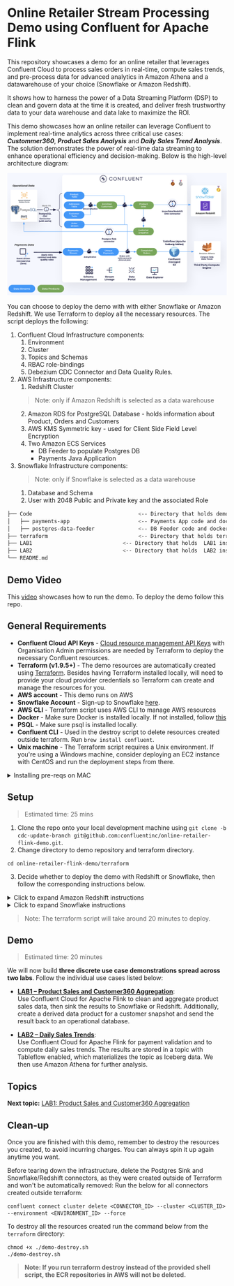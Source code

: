 #  Online Retailer Stream Processing Demo using Confluent for Apache Flink

This repository showcases a demo for an online retailer that leverages Confluent Cloud to process sales orders in real-time, compute sales trends, and pre-process data for advanced analytics in Amazon Athena and a datawarehouse of your choice (Snowflake or Amazon Redshift).

It shows how to harness the power of a Data Streaming Platform (DSP) to clean and govern data at the time it is created, and deliver fresh trustworthy data to your data warehouse and data lake to maximize the ROI.

This demo showcases how an online retailer can leverage Confluent to implement real-time analytics across three critical use cases: ***Custommer360***, ***Product Sales Analysis*** and ***Daily Sales Trend Analysis***. The solution demonstrates the power of real-time data streaming to enhance operational efficiency and decision-making. Below is the high-level architecture diagram:

![Architecture](./assets/HLD.png)

You can choose to deploy the demo with with either Snowflake or Amazon Redshift. We use Terraform to deploy all the necessary resources. The script deploys the following:

1. Confluent Cloud Infrastructure components:
   1. Environment
   2. Cluster
   3. Topics and Schemas
   4. RBAC role-bindings
   5. Debezium CDC Connector and Data Quality Rules.
2. AWS Infrastructure components:
   1. Redshift Cluster
   > Note: only if Amazon Redshift is selected as a data warehouse
   2. Amazon RDS for PostgreSQL Database - holds information about Product, Orders and Customers
   3. AWS KMS Symmetric key - used for Client Side Field Level Encryption
   4. Two Amazon ECS Services
      * DB Feeder to populate Postgres DB
      * Payments Java Application
3. Snowflake Infrastructure components:
   > Note: only if Snowflake is selected as a data warehouse
   1. Database and Schema
   2. User with 2048 Public and Private key and the associated Role

```bash
├── Code                                  <-- Directory that holds demo code and dockerfile
│   ├── payments-app                      <-- Payments App code and dockerfile
│   ├── postgres-data-feeder              <-- DB Feeder code and dockerfile
├── terraform                             <-- Directory that holds terraform scripts
├── LAB1                             <-- Directory that holds  LAB1 instructions and screenshots
├── LAB2                             <-- Directory that holds  LAB2 instructions and screenshots
└── README.md
```

## Demo Video

This [video](https://www.confluent.io/resources/demo/shift-left-dsp-demo/) showcases how to run the demo. To deploy the demo follow this repo.


## General Requirements

* **Confluent Cloud API Keys** - [Cloud resource management API Keys](https://docs.confluent.io/cloud/current/security/authenticate/workload-identities/service-accounts/api-keys/overview.html#resource-scopes) with Organisation Admin permissions are needed by Terraform to deploy the necessary Confluent resources.
* **Terraform (v1.9.5+)** - The demo resources are automatically created using [Terraform](https://www.terraform.io). Besides having Terraform installed locally, will need to provide your cloud provider credentials so Terraform can create and manage the resources for you.
* **AWS account** - This demo runs on AWS
* **Snowflake Account** -  Sign-up to Snowflake [here](https://signup.snowflake.com/).
* **AWS CLI** - Terraform script uses AWS CLI to manage AWS resources
* **Docker** - Make sure Docker is installed locally. If not installed, follow [this](https://docs.docker.com/desktop/)
* **PSQL** - Make sure psql is installed locally.
* **Confluent CLI** - Used in the destroy script to delete resources created outside terraform. Run `brew install confluent`.
* **Unix machine** - The Terraform script requires a Unix environment. If you're using a Windows machine, consider deploying an EC2 instance with CentOS and run the deployment steps from there.

<details>
<summary>Installing pre-reqs on MAC</summary>
Run the following to install local dependencies on your laptop.

```
brew install git terraform awscli confluent-cli postgresql docker
```

Configure AWS CLI

```
aws configure
```

</details>

## Setup

> Estimated time: 25 mins

1. Clone the repo onto your local development machine using `git clone -b cdc-update-branch git@github.com:confluentinc/online-retailer-flink-demo.git`.
2. Change directory to demo repository and terraform directory.

```
cd online-retailer-flink-demo/terraform

```
3. Decide whether to deploy the demo with Redshift or Snowflake, then follow the corresponding instructions below.
   

<details>
<summary>Click to expand Amazon Redshift instructions</summary>

4. Update the ```terraform.tfvars``` file by setting the ```data_warehouse``` variable to ```"redshift"```. Remove any Snowflake-related variables from the file.
   >Note: The ```data_warehouse``` variable only accepts one of two values: ```"redshift"``` or ```"snowflake"```.
   
5. Run the following script to provision demo infrastructure

```
chmod +x ./demo-provision.sh
./demo-provision.sh
```

</details>

<details>
<summary>Click to expand Snowflake instructions</summary>

4. Update the ```terraform.tfvars``` file by setting:
   1. The ```data_warehouse``` variable to ```"snowflake"```.
      >Note: The ```data_warehouse``` variable only accepts one of two values: ```"redshift"``` or ```"snowflake"```.
   2. And Snowflake Variables:
      ```
      snowflake_account="<SNOWFLAKE_ACCOUNT_NUMBER>" #GET THIS FROM SNOWFLAKE Home Page --> Admin --> Accounts --> Copy the first part of the URL before .snowflake, it should look like this <organization_id-account_name>
      snowflake_username="<SNOWFLAKE_USENAME>"
      snowflake_password="<SNOWFLAKE_PASSWORD>"
      ```
   
5. Update the ```providers.tf``` file and Uncomment the following blocks at the end of the file:
   ```
   provider "snowflake" {
   alias = "snowflake"
   account  = var.data_warehouse == "snowflake" ? var.snowflake_account : "na"
   user     = var.data_warehouse == "snowflake" ? var.snowflake_username : "na"
   password = var.data_warehouse == "snowflake" ? var.snowflake_password : "na"
   }

   module "snowflake" {
   source = "./modules/snowflake"
   count  = var.data_warehouse == "snowflake" ? 1 : 0  # Only deploy module if Snowflake is selected
   providers = {
      snowflake = snowflake.snowflake
   }
   # Pass the variables required for Snowflake resources
   snowflake_account  = var.snowflake_account
   snowflake_username = var.snowflake_username
   snowflake_password = var.snowflake_password
   public_key_no_headers = local.public_key_no_headers
   }
   ```
6. Run the following script to provision demo infrastructure

```
chmod +x ./demo-provision.sh
./demo-provision.sh
```

</details>



>Note: The terraform script will take around 20 minutes to deploy.

## Demo
> Estimated time: 20 minutes

We will now build **three discrete use case demonstrations spread across two labs**. Follow the individual use cases listed below:

   - [**LAB1 – Product Sales and Customer360 Aggregation**](./LAB1/LAB1-README.md):  
   Use Confluent Cloud for Apache Flink to clean and aggregate product sales data, then sink the results to Snowflake or Redshift. Additionally, create a derived data product for a customer snapshot and send the result back to an operational database.

   - [**LAB2 – Daily Sales Trends**](./LAB2/LAB2-README.md):  
   Use Confluent Cloud for Apache Flink for payment validation and to compute daily sales trends. The results are stored in a topic with Tableflow enabled, which materializes the topic as Iceberg data. We then use Amazon Athena for further analysis.



## Topics

**Next topic:** [LAB1: Product Sales and Customer360 Aggregation](./LAB1/LAB1-README.md)

## Clean-up
Once you are finished with this demo, remember to destroy the resources you created, to avoid incurring charges. You can always spin it up again anytime you want.

Before tearing down the infrastructure, delete the Postgres Sink and Snowflake/Redshift connectors, as they were created outside of Terraform and won't be automatically removed:
Run the below for all connectors created outside terraform:

```
confluent connect cluster delete <CONNECTOR_ID> --cluster <CLUSTER_ID> --environment <ENVIRONMENT_ID> --force
```

To destroy all the resources created run the command below from the ```terraform``` directory:

```
chmod +x ./demo-destroy.sh
./demo-destroy.sh

```
> **Note: If you run terraform destroy instead of the provided shell script, the ECR repositories in AWS will not be deleted.**
